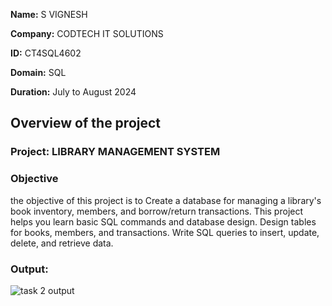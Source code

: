 **Name:** S VIGNESH 

**Company:** CODTECH IT SOLUTIONS

**ID:** CT4SQL4602

**Domain:** SQL

**Duration:** July to August 2024


## Overview of the project

### Project:   LIBRARY MANAGEMENT SYSTEM

### Objective 
the objective of this project is to Create a database for managing a library's book inventory, members, and borrow/return transactions. This project helps you learn basic SQL commands and database design. Design tables for books, members, and transactions. Write SQL queries to insert, update, delete, and retrieve data.

### Output:
![task 2 output](https://github.com/user-attachments/assets/8eaef5a5-def8-4e08-8290-531c082e1389)
